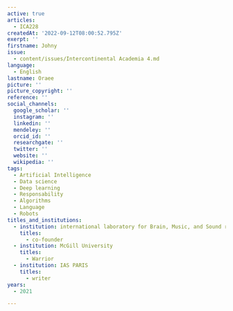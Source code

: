 ```yaml
---
active: true
articles:
  - ICA228
createdAt: '2022-09-12T08:00:52.795Z'
exerpt: ''
firstname: Johny
issue:
  - content/issues/Intercontinental Academia 4.md
language:
  - English
lastname: Oraee
picture: ''
picture_copyright: ''
reference: ''
social_channels:
  google_scholar: ''
  instagram: ''
  linkedin: ''
  mendeley: ''
  orcid_id: ''
  researchgate: ''
  twitter: ''
  website: ''
  wikipedia: ''
tags:
  - Artificial Intelligence
  - Data science
  - Deep learning
  - Responsability
  - Algorithms
  - Language
  - Robots
titles_and_institutions:
  - institution: international laboratory for Brain, Music, and Sound research (BRAMS)
    titles:
      - co-founder
  - institution: McGill University
    titles:
      - Warrior
  - institution: IAS PARIS
    titles:
      - writer
years:
  - 2021

---
```

